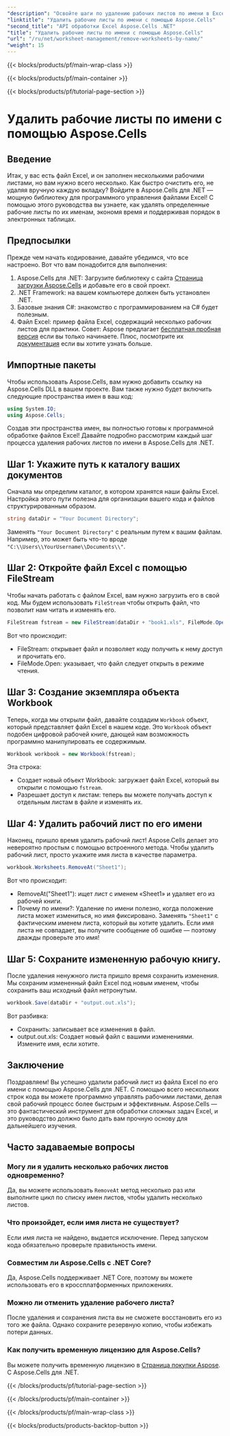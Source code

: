 ```yaml
---
"description": "Освойте шаги по удалению рабочих листов по имени в Excel с помощью Aspose.Cells для .NET. Следуйте этому подробному, понятному для новичков руководству, чтобы оптимизировать свои задачи."
"linktitle": "Удалить рабочие листы по имени с помощью Aspose.Cells"
"second_title": "API обработки Excel Aspose.Cells .NET"
"title": "Удалить рабочие листы по имени с помощью Aspose.Cells"
"url": "/ru/net/worksheet-management/remove-worksheets-by-name/"
"weight": 15
---
```


{{< blocks/products/pf/main-wrap-class >}}

{{< blocks/products/pf/main-container >}}

{{< blocks/products/pf/tutorial-page-section >}}

# Удалить рабочие листы по имени с помощью Aspose.Cells

## Введение
Итак, у вас есть файл Excel, и он заполнен несколькими рабочими листами, но вам нужно всего несколько. Как быстро очистить его, не удаляя вручную каждую вкладку? Войдите в Aspose.Cells для .NET — мощную библиотеку для программного управления файлами Excel! С помощью этого руководства вы узнаете, как удалять определенные рабочие листы по их именам, экономя время и поддерживая порядок в электронных таблицах.
## Предпосылки
Прежде чем начать кодирование, давайте убедимся, что все настроено. Вот что вам понадобится для выполнения:
1. Aspose.Cells для .NET: Загрузите библиотеку с сайта [Страница загрузки Aspose.Cells](https://releases.aspose.com/cells/net/) и добавьте его в свой проект.
2. .NET Framework: на вашем компьютере должен быть установлен .NET.
3. Базовые знания C#: знакомство с программированием на C# будет полезным.
4. Файл Excel: пример файла Excel, содержащий несколько рабочих листов для практики.
Совет: Aspose предлагает [бесплатная пробная версия](https://releases.aspose.com/) если вы только начинаете. Плюс, посмотрите их [документация](https://reference.aspose.com/cells/net/) если вы хотите узнать больше.
## Импортные пакеты
Чтобы использовать Aspose.Cells, вам нужно добавить ссылку на Aspose.Cells DLL в вашем проекте. Вам также нужно будет включить следующие пространства имен в ваш код:
```csharp
using System.IO;
using Aspose.Cells;
```
Создав эти пространства имен, вы полностью готовы к программной обработке файлов Excel!
Давайте подробно рассмотрим каждый шаг процесса удаления рабочих листов по имени в Aspose.Cells для .NET.
## Шаг 1: Укажите путь к каталогу ваших документов
Сначала мы определим каталог, в котором хранятся наши файлы Excel. Настройка этого пути полезна для организации вашего кода и файлов структурированным образом. 
```csharp
string dataDir = "Your Document Directory";
```
Заменять `"Your Document Directory"` с реальным путем к вашим файлам. Например, это может быть что-то вроде `"C:\\Users\\YourUsername\\Documents\\"`.
## Шаг 2: Откройте файл Excel с помощью FileStream
Чтобы начать работать с файлом Excel, вам нужно загрузить его в свой код. Мы будем использовать `FileStream` чтобы открыть файл, что позволит нам читать и изменять его.
```csharp
FileStream fstream = new FileStream(dataDir + "book1.xls", FileMode.Open);
```
Вот что происходит:
- FileStream: открывает файл и позволяет коду получить к нему доступ и прочитать его.
- FileMode.Open: указывает, что файл следует открыть в режиме чтения.
## Шаг 3: Создание экземпляра объекта Workbook
Теперь, когда мы открыли файл, давайте создадим `Workbook` объект, который представляет файл Excel в нашем коде. Это `Workbook` объект подобен цифровой рабочей книге, дающей нам возможность программно манипулировать ее содержимым.
```csharp
Workbook workbook = new Workbook(fstream);
```
Эта строка:
- Создает новый объект Workbook: загружает файл Excel, который вы открыли с помощью `fstream`.
- Разрешает доступ к листам: теперь вы можете получать доступ к отдельным листам в файле и изменять их.
## Шаг 4: Удалить рабочий лист по его имени
Наконец, пришло время удалить рабочий лист! Aspose.Cells делает это невероятно простым с помощью встроенного метода. Чтобы удалить рабочий лист, просто укажите имя листа в качестве параметра.
```csharp
workbook.Worksheets.RemoveAt("Sheet1");
```
Вот что происходит:
- RemoveAt("Sheet1"): ищет лист с именем «Sheet1» и удаляет его из рабочей книги.
- Почему по имени?: Удаление по имени полезно, когда положение листа может измениться, но имя фиксировано.
Заменять `"Sheet1"` с фактическим именем листа, который вы хотите удалить. Если имя листа не совпадает, вы получите сообщение об ошибке — поэтому дважды проверьте это имя!
## Шаг 5: Сохраните измененную рабочую книгу.
После удаления ненужного листа пришло время сохранить изменения. Мы сохраним измененный файл Excel под новым именем, чтобы сохранить ваш исходный файл нетронутым.
```csharp
workbook.Save(dataDir + "output.out.xls");
```
Вот разбивка:
- Сохранить: записывает все изменения в файл.
- output.out.xls: Создает новый файл с вашими изменениями. Измените имя, если хотите.
## Заключение
Поздравляем! Вы успешно удалили рабочий лист из файла Excel по его имени с помощью Aspose.Cells для .NET. С помощью всего нескольких строк кода вы можете программно управлять рабочими листами, делая свой рабочий процесс более быстрым и эффективным. Aspose.Cells — это фантастический инструмент для обработки сложных задач Excel, и это руководство должно было дать вам прочную основу для дальнейшего изучения.
## Часто задаваемые вопросы
### Могу ли я удалить несколько рабочих листов одновременно?
Да, вы можете использовать `RemoveAt` метод несколько раз или выполните цикл по списку имен листов, чтобы удалить несколько листов.
### Что произойдет, если имя листа не существует?
Если имя листа не найдено, выдается исключение. Перед запуском кода обязательно проверьте правильность имени.
### Совместим ли Aspose.Cells с .NET Core?
Да, Aspose.Cells поддерживает .NET Core, поэтому вы можете использовать его в кроссплатформенных приложениях.
### Можно ли отменить удаление рабочего листа?
После удаления и сохранения листа вы не сможете восстановить его из того же файла. Однако сохраните резервную копию, чтобы избежать потери данных.
### Как получить временную лицензию для Aspose.Cells?
Вы можете получить временную лицензию в [Страница покупки Aspose](https://purchase.aspose.com/temporary-license/).
С Aspose.Cells для .NET.

{{< /blocks/products/pf/tutorial-page-section >}}

{{< /blocks/products/pf/main-container >}}

{{< /blocks/products/pf/main-wrap-class >}}

{{< blocks/products/products-backtop-button >}}